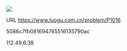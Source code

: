 ![](https://blocksrc.haplat.net/_bot_sbu/sbu-pic.gif)

URL https://www.luogu.com.cn/problem/P1016

5086c7fb081694765516135790ac

112.49.6.38

